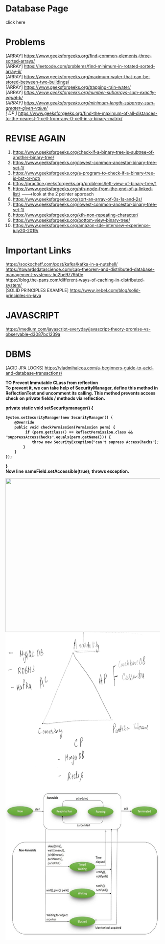 # Database Page
click here

# Problems 
[ARRAY] https://www.geeksforgeeks.org/find-common-elements-three-sorted-arrays/ <br>
[ARRAY] https://leetcode.com/problems/find-minimum-in-rotated-sorted-array-ii/ <br>
[ARRAY] https://www.geeksforgeeks.org/maximum-water-that-can-be-stored-between-two-buildings/ <br>
[ARRAY] https://www.geeksforgeeks.org/trapping-rain-water/ <br>
[ARRAY]<b>*</b> https://www.geeksforgeeks.org/number-subarrays-sum-exactly-equal-k/ <br>
[ARRAY] https://www.geeksforgeeks.org/minimum-length-subarray-sum-greater-given-value/ <br>
[  DP ]<b>*</b> https://www.geeksforgeeks.org/find-the-maximum-of-all-distances-to-the-nearest-1-cell-from-any-0-cell-in-a-binary-matrix/

# REVISE AGAIN

1. https://www.geeksforgeeks.org/check-if-a-binary-tree-is-subtree-of-another-binary-tree/
2. https://www.geeksforgeeks.org/lowest-common-ancestor-binary-tree-set-1/ 
3. https://www.geeksforgeeks.org/a-program-to-check-if-a-binary-tree-is-bst-or-not/
4. https://practice.geeksforgeeks.org/problems/left-view-of-binary-tree/1
5. https://www.geeksforgeeks.org/nth-node-from-the-end-of-a-linked-list/ --->look at the 2 pointer approach
6. https://www.geeksforgeeks.org/sort-an-array-of-0s-1s-and-2s/
7. https://www.geeksforgeeks.org/lowest-common-ancestor-binary-tree-set-1/ 
8. https://www.geeksforgeeks.org/kth-non-repeating-character/
10. https://www.geeksforgeeks.org/bottom-view-binary-tree/		
11. https://www.geeksforgeeks.org/amazon-sde-interview-experience-july20-2019/

# Important Links
 https://sookocheff.com/post/kafka/kafka-in-a-nutshell/ <br>
 https://towardsdatascience.com/cap-theorem-and-distributed-database-management-systems-5c2be977950e <br>
 https://blog.the-pans.com/different-ways-of-caching-in-distributed-system/ <br>
 [SOLID PRINCIPLES EXAMPLE] https://www.jrebel.com/blog/solid-principles-in-java <br>
 
 # JAVASCRIPT
 https://medium.com/javascript-everyday/javascript-theory-promise-vs-observable-d3087bc1239a
 
 # DBMS
 [ACID JPA LOCKS] https://vladmihalcea.com/a-beginners-guide-to-acid-and-database-transactions/
 
<b> TO Prevent Immutable CLass from reflection <b> <br>
To prevent it, we can take help of SecurityManager, define this method in ReflectionTest and uncomment its calling. This method prevents access check on private fields / methods via reflection.

private static void setSecuritymanager() {
 
    System.setSecurityManager(new SecurityManager() {
        @Override
        public void checkPermission(Permission perm) {
             if (perm.getClass() == ReflectPermission.class && "suppressAccessChecks".equals(perm.getName())) {
                throw new SecurityException("can't supress AccessChecks");
            }
        }
    });
}<br>
Now line nameField.setAccessible(true); throws exception.
 
 <img align="center" src = "https://i.stack.imgur.com/DlA29.png" width="1000" height="500"/>
 <img align="center" src = "https://github.com/jatin82/programming/blob/master/CAP.jpg" width="1000" height="500"/>
 <img align="center" src = "https://github.com/jatin82/programming/blob/master/thread_Life_cycle.jpg" width="1000" height="500"/>

